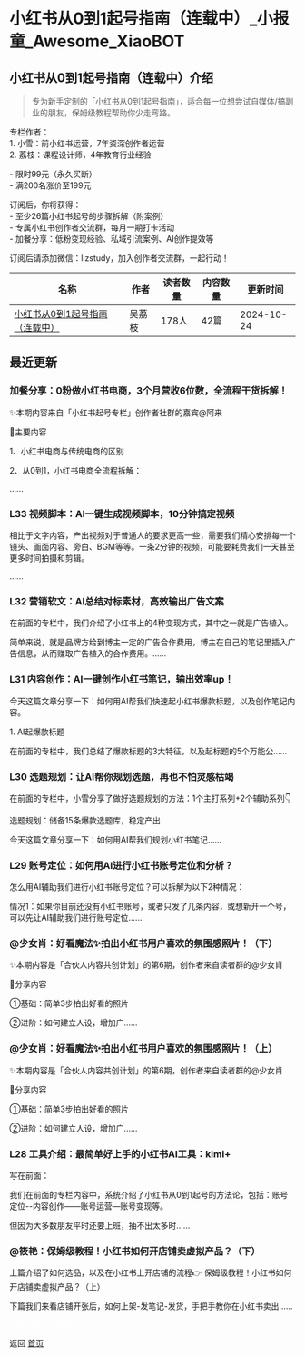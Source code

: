 # 小红书从0到1起号指南（连载中）_小报童_Awesome_XiaoBOT

## 小红书从0到1起号指南（连载中）介绍
> 专为新手定制的「小红书从0到1起号指南」，适合每一位想尝试自媒体/搞副业的朋友，保姆级教程帮助你少走弯路。    
    
专栏作者：    
1\. 小雪：前小红书运营，7年资深创作者运营    
2\. 荔枝：课程设计师，4年教育行业经验    
    
\- 限时99元（永久买断）    
\- 满200名涨价至199元    
    
订阅后，你将获得：    
\- 至少26篇小红书起号的步骤拆解（附案例）    
\- 专属小红书创作者交流群，每月一期打卡活动    
\- 加餐分享：低粉变现经验、私域引流案例、AI创作提效等    
    
订阅后请添加微信：lizstudy，加入创作者交流群，一起行动！  
  


|名称|作者|读者数量|内容数量|更新时间|
|---|---|---|---|---|
|[小红书从0到1起号指南（连载中）](https://xiaobot.net/p/afterwork2hours?refer=0b133df9-27dc-423b-8101-639049001c13)|吴荔枝|178人|42篇|2024-10-24|

## 最近更新
### 加餐分享：0粉做小红书电商，3个月营收6位数，全流程干货拆解！

✨本期内容来自「小红书起号专栏」创作者社群的嘉宾@阿来

📝主要内容

1、小红书电商与传统电商的区别

2、从0到1，小红书电商全流程拆解：

......

### L33 视频脚本：AI一键生成视频脚本，10分钟搞定视频

相比于文字内容，产出视频对于普通人的要求更高一些，需要我们精心安排每一个镜头、画面内容、旁白、BGM等等。一条2分钟的视频，可能要耗费我们一天甚至更多时间拍摄和剪辑。

......

### L32 营销软文：AI总结对标素材，高效输出广告文案

在前面的专栏中，我们介绍了小红书上的4种变现方式，其中之一就是广告植入。

简单来说，就是品牌方给到博主一定的广告合作费用，博主在自己的笔记里插入广告信息，从而赚取广告植入的合作费用。......

### L31 内容创作：AI一键创作小红书笔记，输出效率up！

今天这篇文章分享一下：如何用AI帮我们快速起小红书爆款标题，以及创作笔记内容。

1\. AI起爆款标题

在前面的专栏中，我们总结了爆款标题的3大特征，以及起标题的5个万能公......

### L30 选题规划：让AI帮你规划选题，再也不怕灵感枯竭

在前面的专栏中，小雪分享了做好选题规划的方法：1个主打系列+2个辅助系列👇

选题规划：储备15条爆款选题库，稳定产出

今天这篇文章分享一下：如何用AI帮我们规划小红书笔记......

### L29 账号定位：如何用AI进行小红书账号定位和分析？

怎么用AI辅助我们进行小红书账号定位？可以拆解为以下2种情况：

情况1：如果你目前还没有小红书账号，或者只发了几条内容，或想新开一个号，可以先让AI辅助我们进行账号定位......

### @少女肖：好看魔法✨拍出小红书用户喜欢的氛围感照片！（下）

✨本期内容是「合伙人内容共创计划」的第6期，创作者来自读者群的@少女肖

📝分享内容

①基础：简单3步拍出好看的照片

②进阶：如何建立人设，增加广......

### @少女肖：好看魔法✨拍出小红书用户喜欢的氛围感照片！（上）

✨本期内容是「合伙人内容共创计划」的第6期，创作者来自读者群的@少女肖

📝分享内容

①基础：简单3步拍出好看的照片

②进阶：如何建立人设，增加广......

### L28 工具介绍：最简单好上手的小红书AI工具：kimi+

写在前面：

我们在前面的专栏内容中，系统介绍了小红书从0到1起号的方法论，包括：账号定位--内容创作——账号运营—账号变现等。

但因为大多数朋友平时还要上班，抽不出太多时......

### @筱艳：保姆级教程！小红书如何开店铺卖虚拟产品？（下）

上篇介绍了如何选品，以及在小红书上开店铺的流程👉 保姆级教程！小红书如何开店铺卖虚拟产品？（上）

下篇我们来看店铺开张后，如何上架-发笔记-发货，手把手教你在小红书卖出......


<a href="https://github.com/Reno9527/awesome-xiaobot" style="color: white; text-decoration: none;">awesome-xiaobot</a>

返回 [首页](../README.md)
